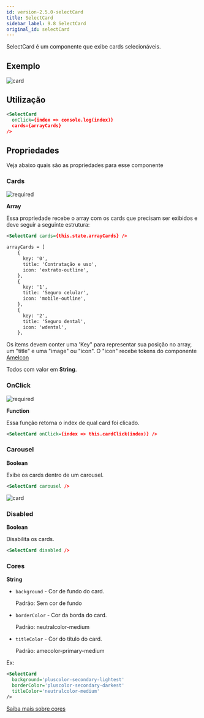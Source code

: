 ```yaml
---
id: version-2.5.0-selectCard
title: SelectCard
sidebar_label: 9.8 SelectCard
original_id: selectCard
---
```


SelectCard é um componente que exibe cards selecionáveis.

## Exemplo

![card](assets/images_components/v2.5.0/select-card-1.png)

## Utilização

```xml harmony
<SelectCard
  onClick={index => console.log(index)}
  cards={arrayCards}
/>
```

## Propriedades

Veja abaixo quais são as propriedades para esse componente

### Cards

![required](assets/badge_required.svg)

**Array**

Essa propriedade recebe o array com os cards que precisam ser exibidos e deve seguir a seguinte estrutura:

```xml
<SelectCard cards={this.state.arrayCards} />
```

```xml
arrayCards = [
    {
      key: '0',
      title: 'Contratação e uso',
      icon: 'extrato-outline',
    },
    {
      key: '1',
      title: 'Seguro celular',
      icon: 'mobile-outline',
    },
    {
      key: '2',
      title: 'Seguro dental',
      icon: 'wdental',
    },
```

Os items devem conter uma 'Key" para representar sua posição no array, um "title" e uma "image" ou "icon". O "icon" recebe tokens do componente [AmeIcon](ameIcon.md)

Todos com valor em **String**.

### OnClick

![required](assets/badge_required.svg)

**Function**

Essa função retorna o index de qual card foi clicado.

```xml
<SelectCard onClick={index => this.cardClick(index)} />
```

### Carousel

**Boolean**

Exibe os cards dentro de um carousel.

```xml
<SelectCard carousel />
```

![card](assets/images_components/v2.5.0/select-card-2.png)

### Disabled

**Boolean**

Disabilita os cards.

```xml
<SelectCard disabled />
```

### Cores

**String**

- `background` - Cor de fundo do card.

  Padrão: Sem cor de fundo

- `borderColor` - Cor da borda do card.

  Padrão: neutralcolor-medium

- `titleColor` - Cor do título do card.

  Padrão: amecolor-primary-medium

Ex:

```xml
<SelectCard
  background='pluscolor-secondary-lightest'
  borderColor='pluscolor-secondary-darkest'
  titleColor='neutralcolor-medium'
/>
```

[Saiba mais sobre cores](color.md)
